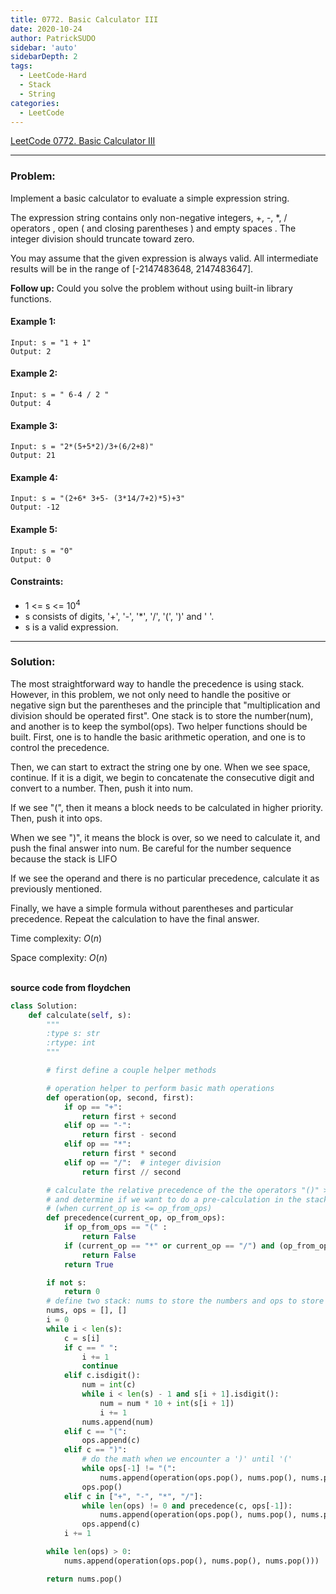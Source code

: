 ```yaml
---
title: 0772. Basic Calculator III
date: 2020-10-24
author: PatrickSUDO
sidebar: 'auto'
sidebarDepth: 2
tags: 
  - LeetCode-Hard
  - Stack
  - String
categories:
  - LeetCode
---
```

[LeetCode 0772. Basic Calculator III](https://leetcode.com/problems/basic-calculator-iii/)

---
### Problem: 

Implement a basic calculator to evaluate a simple expression string.

The expression string contains only non-negative integers, +, -, *, / operators , open ( and closing parentheses ) and empty spaces . The integer division should truncate toward zero.

You may assume that the given expression is always valid. All intermediate results will be in the range of [-2147483648, 2147483647].

**Follow up:** Could you solve the problem without using built-in library functions.


#### Example 1:
    Input: s = "1 + 1"
    Output: 2

#### Example 2:
    Input: s = " 6-4 / 2 "
    Output: 4

#### Example 3:
    Input: s = "2*(5+5*2)/3+(6/2+8)"
    Output: 21

#### Example 4:
    Input: s = "(2+6* 3+5- (3*14/7+2)*5)+3"
    Output: -12

#### Example 5:
    Input: s = "0"
    Output: 0


#### Constraints:

- 1 <= s <= 10<sup>4</sup>
- s consists of digits, '+', '-', '*', '/', '(', ')' and ' '.
- s is a valid expression.

---
### Solution:
The most straightforward way to handle the precedence is using stack. However, in this problem, we not only need to handle the positive or negative sign but the parentheses and the principle that "multiplication and division should be operated first". One stack is to store the number(num), and another is to keep the symbol(ops).
Two helper functions should be built. First, one is to handle the basic arithmetic operation, and one is to control the precedence.

Then, we can start to extract the string one by one. When we see space, continue. If it is a digit, we begin to concatenate the consecutive digit and convert to a number. Then, push it into num.

If we see "(", then it means a block needs to be calculated in higher priority. Then, push it into ops. 

When we see ")", it means the block is over, so we need to calculate it, and push the final answer into num. Be careful for the number sequence because the stack is LIFO

If we see the operand and there is no particular precedence, calculate it as previously mentioned.

Finally, we have a simple formula without parentheses and particular precedence. Repeat the calculation to have the final answer.


Time complexity: $O(n)$ 
</br>

Space complexity: $O(n)$
</br>
</br>

**source code from floydchen**

```python
class Solution:
	def calculate(self, s):
		"""
		:type s: str
		:rtype: int
		"""

		# first define a couple helper methods

		# operation helper to perform basic math operations
		def operation(op, second, first):
			if op == "+":
				return first + second
			elif op == "-":
				return first - second
			elif op == "*":
				return first * second
			elif op == "/":  # integer division
				return first // second

		# calculate the relative precedence of the the operators "()" > "*/" > "+="
		# and determine if we want to do a pre-calculation in the stack
		# (when current_op is <= op_from_ops)
		def precedence(current_op, op_from_ops):
			if op_from_ops == "(" :
				return False
			if (current_op == "*" or current_op == "/") and (op_from_ops == "+" or op_from_ops == "-"):
				return False
			return True

		if not s:
			return 0
		# define two stack: nums to store the numbers and ops to store the operators
		nums, ops = [], []
		i = 0
		while i < len(s):
			c = s[i]
			if c == " ":
				i += 1
				continue
			elif c.isdigit():
				num = int(c)
				while i < len(s) - 1 and s[i + 1].isdigit():
					num = num * 10 + int(s[i + 1])
					i += 1
				nums.append(num)
			elif c == "(":
				ops.append(c)
			elif c == ")":
				# do the math when we encounter a ')' until '('
				while ops[-1] != "(":
					nums.append(operation(ops.pop(), nums.pop(), nums.pop()))
				ops.pop()
			elif c in ["+", "-", "*", "/"]:
				while len(ops) != 0 and precedence(c, ops[-1]):
					nums.append(operation(ops.pop(), nums.pop(), nums.pop()))
				ops.append(c)
			i += 1

		while len(ops) > 0:
			nums.append(operation(ops.pop(), nums.pop(), nums.pop()))

		return nums.pop()
        
```


